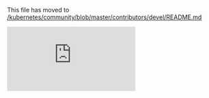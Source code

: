 This file has moved to [/kubernetes/community/blob/master/contributors/devel/README.md](https://github.com/kubernetes/community/blob/master/contributors/devel/README.md)


<!-- BEGIN MUNGE: GENERATED_ANALYTICS -->
[![Analytics](https://kubernetes-site.appspot.com/UA-36037335-10/GitHub/docs/devel/README.md?pixel)]()
<!-- END MUNGE: GENERATED_ANALYTICS -->

